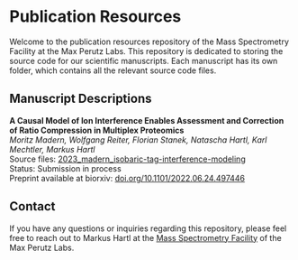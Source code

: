 # Publication Resources

Welcome to the publication resources repository of the Mass Spectrometry Facility at the Max Perutz Labs. This repository is dedicated to storing the source code for our scientific manuscripts. Each manuscript has its own folder, which contains all the relevant source code files.

## Manuscript Descriptions

**A Causal Model of Ion Interference Enables Assessment and Correction of Ratio Compression in Multiplex Proteomics**
<br>
*Moritz Madern, Wolfgang Reiter, Florian Stanek, Natascha Hartl, Karl Mechtler, Markus Hartl*
<br>
Source files: [2023_madern_isobaric-tag-interference-modeling](./2023_madern_isobaric-tag-interference-modeling)
<br>
Status: Submission in process
<br>
Preprint available at biorxiv: [doi.org/10.1101/2022.06.24.497446](https://doi.org/10.1101/2022.06.24.497446)

## Contact

If you have any questions or inquiries regarding this repository, please feel free to reach out to Markus Hartl at the [Mass Spectrometry Facility](https://www.maxperutzlabs.ac.at/research/facilities/mass-spectrometry-facility) of the Max Perutz Labs.
